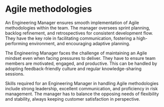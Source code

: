 # Agile methodologies

An Engineering Manager ensures smooth implementation of Agile methodologies within the team. The manager oversees sprint planning, backlog refinement, and retrospectives for consistent development flow. They have the key role in facilitating communication, fostering a high-performing environment, and encouraging adaptive planning.

The Engineering Manager faces the challenge of maintaining an Agile mindset even when facing pressures to deliver. They have to ensure team members are motivated, engaged, and productive. This can be handled by adopting feedback-friendly culture and regular knowledge-sharing sessions. 

Skills required for an Engineering Manager in handling Agile methodologies include strong leadership, excellent communication, and proficiency in risk management. The manager has to balance the opposing needs of flexibility and stability, always keeping customer satisfaction in perspective.